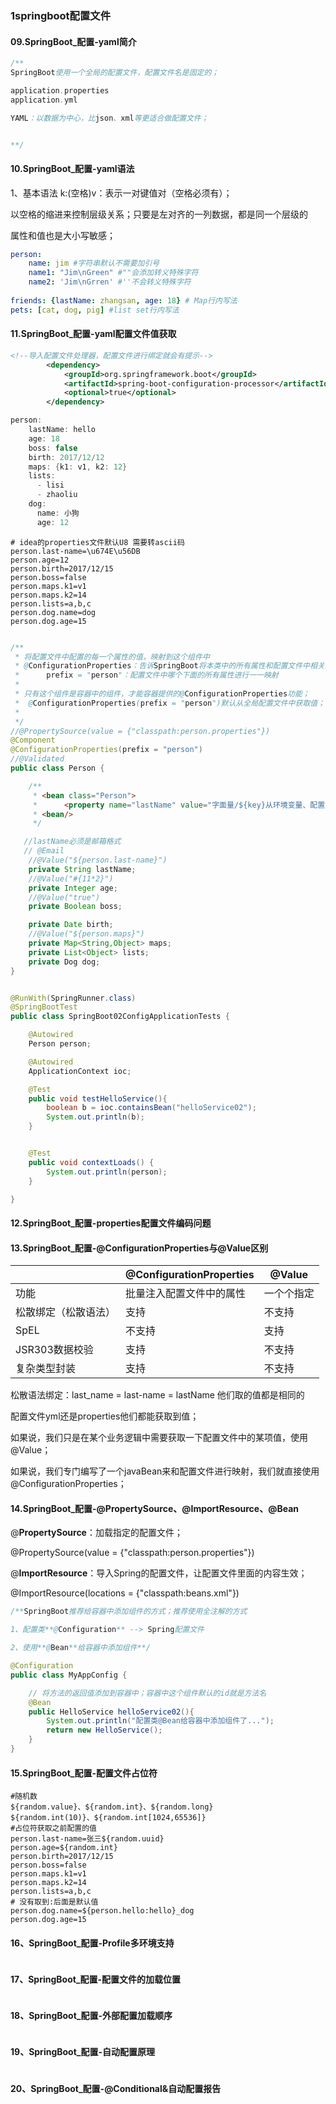 ### 1springboot配置文件

#### 09.SpringBoot_配置-yaml简介

```java
/**
SpringBoot使用一个全局的配置文件，配置文件名是固定的；

application.properties
application.yml

YAML：以数据为中心，比json、xml等更适合做配置文件；


**/

```

#### 10.SpringBoot_配置-yaml语法
1、基本语法
k:(空格)v：表示一对键值对（空格必须有）；

以空格的缩进来控制层级关系；只要是左对齐的一列数据，都是同一个层级的

属性和值也是大小写敏感；
```yaml
person: 
    name: jim #字符串默认不需要加引号
    name1: "Jim\nGreen" #""会添加转义特殊字符
    name2: 'Jim\nGrren' #''不会转义特殊字符
        
friends: {lastName: zhangsan, age: 18} # Map行内写法
pets: [cat, dog, pig] #list set行内写法
```

#### 11.SpringBoot_配置-yaml配置文件值获取

```xml
<!--导入配置文件处理器，配置文件进行绑定就会有提示-->
		<dependency>
			<groupId>org.springframework.boot</groupId>
			<artifactId>spring-boot-configuration-processor</artifactId>
			<optional>true</optional>
		</dependency>


```



```java
person:
    lastName: hello
    age: 18
    boss: false
    birth: 2017/12/12
    maps: {k1: v1, k2: 12}
    lists:
      - lisi
      - zhaoliu
    dog:
      name: 小狗
      age: 12
```
```properties
# idea的properties文件默认U8 需要转ascii码
person.last-name=\u674E\u56DB 
person.age=12
person.birth=2017/12/15
person.boss=false
person.maps.k1=v1
person.maps.k2=14
person.lists=a,b,c
person.dog.name=dog
person.dog.age=15
```

```java

/**
 * 将配置文件中配置的每一个属性的值，映射到这个组件中
 * @ConfigurationProperties：告诉SpringBoot将本类中的所有属性和配置文件中相关的配置进行绑定；
 *      prefix = "person"：配置文件中哪个下面的所有属性进行一一映射
 *
 * 只有这个组件是容器中的组件，才能容器提供的@ConfigurationProperties功能；
 *  @ConfigurationProperties(prefix = "person")默认从全局配置文件中获取值；
 *
 */
//@PropertySource(value = {"classpath:person.properties"})
@Component
@ConfigurationProperties(prefix = "person")
//@Validated
public class Person {

    /**
     * <bean class="Person">
     *      <property name="lastName" value="字面量/${key}从环境变量、配置文件中获取值/#{SpEL}"></property>
     * <bean/>
     */

   //lastName必须是邮箱格式
   // @Email
    //@Value("${person.last-name}")
    private String lastName;
    //@Value("#{11*2}")
    private Integer age;
    //@Value("true")
    private Boolean boss;

    private Date birth;
    //@Value("${person.maps}")
    private Map<String,Object> maps;
    private List<Object> lists;
    private Dog dog;
}
```



```java

@RunWith(SpringRunner.class)
@SpringBootTest
public class SpringBoot02ConfigApplicationTests {

	@Autowired
	Person person;

	@Autowired
	ApplicationContext ioc;

	@Test
	public void testHelloService(){
		boolean b = ioc.containsBean("helloService02");
		System.out.println(b);
	}


	@Test
	public void contextLoads() {
		System.out.println(person);
	}

}
```



#### 12.SpringBoot_配置-properties配置文件编码问题

#### 13.SpringBoot_配置-@ConfigurationProperties与@Value区别



|                      | @ConfigurationProperties | @Value     |
| -------------------- | ------------------------ | ---------- |
| 功能                 | 批量注入配置文件中的属性 | 一个个指定 |
| 松散绑定（松散语法） | 支持                     | 不支持     |
| SpEL                 | 不支持                   | 支持       |
| JSR303数据校验       | 支持                     | 不支持     |
| 复杂类型封装         | 支持                     | 不支持     |

松散语法绑定：last_name = last-name = lastName 他们取的值都是相同的

配置文件yml还是properties他们都能获取到值；

如果说，我们只是在某个业务逻辑中需要获取一下配置文件中的某项值，使用@Value；

如果说，我们专门编写了一个javaBean来和配置文件进行映射，我们就直接使用@ConfigurationProperties；

#### 14.SpringBoot_配置-@PropertySource、@ImportResource、@Bean



@**PropertySource**：加载指定的配置文件；

@PropertySource(value = {"classpath:person.properties"})

@**ImportResource**：导入Spring的配置文件，让配置文件里面的内容生效；

@ImportResource(locations = {"classpath:beans.xml"})

```java
/**SpringBoot推荐给容器中添加组件的方式；推荐使用全注解的方式

1、配置类**@Configuration** --> Spring配置文件

2、使用**@Bean**给容器中添加组件**/

@Configuration
public class MyAppConfig {

    // 将方法的返回值添加到容器中；容器中这个组件默认的id就是方法名
    @Bean
    public HelloService helloService02(){
        System.out.println("配置类@Bean给容器中添加组件了...");
        return new HelloService();
    }
}
```

#### 15.SpringBoot_配置-配置文件占位符

```properties
#随机数
${random.value}、${random.int}、${random.long}
${random.int(10)}、${random.int[1024,65536]}
#占位符获取之前配置的值
person.last-name=张三${random.uuid}
person.age=${random.int}
person.birth=2017/12/15
person.boss=false
person.maps.k1=v1
person.maps.k2=14
person.lists=a,b,c
# 没有取到:后面是默认值
person.dog.name=${person.hello:hello}_dog
person.dog.age=15
```
#### 16、SpringBoot_配置-Profile多环境支持

```java

```
#### 17、SpringBoot_配置-配置文件的加载位置

```java

```
#### 18、SpringBoot_配置-外部配置加载顺序

```java

```
#### 19、SpringBoot_配置-自动配置原理

```java

```
#### 20、SpringBoot_配置-@Conditional&自动配置报告

```java

```